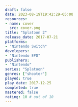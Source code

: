 ```yaml
---
draft: false
date: 2023-08-19T19:42:29-05:00
resources:
- name: cover
  src: cover.png
title: "Splatoon 2"
release_date: 2017-07-21
platforms:
- "Nintendo Switch"
developers: 
- "Nintendo EPD"
publishers:
- "Nintendo"
series: "Splatoon"
genres: ["shooter"]
played: true
play_date: 2017-12-25
completed: true
mastered: false
rating: 10 # out of 10
---
```


